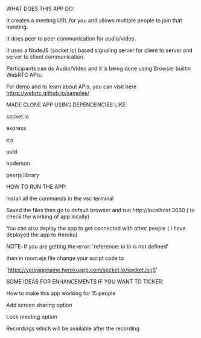 WHAT DOES THIS APP DO:

It creates a meeting URL for you and allows multiple people to join that meeting.

It does peer to peer communication for audio/video.

It uses a NodeJS (socket.io) based signaling server for client to server and server to client communication.

Participants can do Audio/Video and it is being done using Browser builtin WebRTC APIs. 

For demo and to learn about APIs, you can visit here https://webrtc.github.io/samples/

MADE CLONE APP USING DEPENDENCIES LIKE:

socket.io

express

ejs

uuid

nodemon

peerjs library

HOW TO RUN THE APP:

Install all the commands in the vsc terminal

Saved the files then go to default browser and run http://localhost:3030 ( to check the working of app locally)

You can also deploy the app to get connected with other people ( I have deployed the app to Heroku)

NOTE: If you are getting the error: 'reference: io io is not defined' 

then in room.ejs file change your script code to 

'https://yourappname.herokuapp.com/socket.io/socket.io.jS'

SOME IDEAS FOR ENHANCEMENTS IF YOU WANT TO TICKER:

How to make this app working for 15 people

Add screen sharing option

Lock meeting option

Recordings which will be available after the recording


